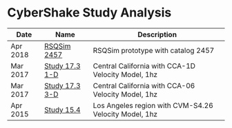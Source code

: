 # CyberShake Study Analysis

| Date | Name | Description |
|-----|-----|-----|
| Apr 2018 | [RSQSim 2457](study_18_4_rsqsim_prototype_2457#rsqsim-2457) | RSQSim prototype with catalog 2457 |
| Mar 2017 | [Study 17.3 1-D](study_17_3_1d#study-173-1-d) | Central California with CCA-1D Velocity Model, 1hz |
| Mar 2017 | [Study 17.3 3-D](study_17_3_3d#study-173-3-d) | Central California with CCA-06 Velocity Model, 1hz |
| Apr 2015 | [Study 15.4](study_15_4#study-154) | Los Angeles region with CVM-S4.26 Velocity Model, 1hz |
